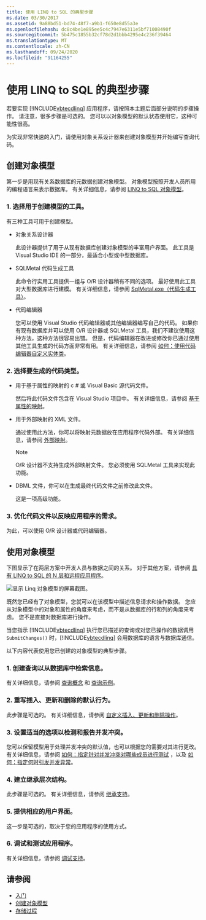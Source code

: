 ```yaml
---
title: 使用 LINQ to SQL 的典型步骤
ms.date: 03/30/2017
ms.assetid: 9a88bd51-bd74-48f7-a9b1-f650e8d55a3e
ms.openlocfilehash: dc8c4be1e895ee5c4c7947e6311e5bf71008490f
ms.sourcegitcommit: 5b475c1855b32cf78d2d1bbb4295e4c236f39464
ms.translationtype: MT
ms.contentlocale: zh-CN
ms.lasthandoff: 09/24/2020
ms.locfileid: "91164255"
---
```

# <a name="typical-steps-for-using-linq-to-sql"></a>使用 LINQ to SQL 的典型步骤

若要实现 [!INCLUDE[vbtecdlinq](../../../../../../includes/vbtecdlinq-md.md)] 应用程序，请按照本主题后面部分说明的步骤操作。 请注意，很多步骤是可选的。 您可以以对象模型的默认状态使用它，这种可能性很高。  
  
 为实现非常快速的入门，请使用对象关系设计器来创建对象模型并开始编写查询代码。  
  
## <a name="creating-the-object-model"></a>创建对象模型  

 第一步是用现有关系数据库的元数据创建对象模型。 对象模型按照开发人员所用的编程语言来表示数据库。 有关详细信息，请参阅 [LINQ to SQL 对象模型](the-linq-to-sql-object-model.md)。  
  
### <a name="1-select-a-tool-to-create-the-model"></a>1. 选择用于创建模型的工具。  

 有三种工具可用于创建模型。  
  
- 对象关系设计器  
  
     此设计器提供了用于从现有数据库创建对象模型的丰富用户界面。 此工具是 Visual Studio IDE 的一部分，最适合小型或中型数据库。  
  
- SQLMetal 代码生成工具  
  
     此命令行实用工具提供一组与 O/R 设计器稍有不同的选项。 最好使用此工具对大型数据库进行建模。 有关详细信息，请参阅 [SqlMetal.exe（代码生成工具）](../../../../tools/sqlmetal-exe-code-generation-tool.md)。  
  
- 代码编辑器  
  
     您可以使用 Visual Studio 代码编辑器或其他编辑器编写自己的代码。 如果你有现有数据库并可以使用 O/R 设计器或 SQLMetal 工具，我们不建议使用这种方法，这种方法很容易出错。 但是，代码编辑器在改进或修改你已通过使用其他工具生成的代码方面非常有用。 有关详细信息，请参阅 [如何：使用代码编辑器自定义实体类](how-to-customize-entity-classes-by-using-the-code-editor.md)。  
  
### <a name="2-select-the-kind-of-code-you-want-to-generate"></a>2. 选择要生成的代码类型。  
  
- 用于基于属性的映射的 c # 或 Visual Basic 源代码文件。  
  
     然后将此代码文件包含在 Visual Studio 项目中。 有关详细信息，请参阅 [基于属性的映射](attribute-based-mapping.md)。  
  
- 用于外部映射的 XML 文件。  
  
     通过使用此方法，你可以将映射元数据放在应用程序代码外部。 有关详细信息，请参阅 [外部映射](external-mapping.md)。  
  
    > [!NOTE]
    > O/R 设计器不支持生成外部映射文件。 您必须使用 SQLMetal 工具来实现此功能。  
  
- DBML 文件，你可以在生成最终代码文件之前修改此文件。  
  
     这是一项高级功能。  
  
### <a name="3-refine-the-code-file-to-reflect-the-needs-of-your-application"></a>3. 优化代码文件以反映应用程序的需求。  

 为此，可以使用 O/R 设计器或代码编辑器。  
  
## <a name="using-the-object-model"></a>使用对象模型  

 下图显示了在两层方案中开发人员与数据之间的关系。 对于其他方案，请参阅 [具有 LINQ to SQL 的 N 层和远程应用程序](n-tier-and-remote-applications-with-linq-to-sql.md)。  
  
 ![显示 Linq 对象模型的屏幕截图。](./media/the-linq-to-sql-object-model/linq-object-model-two-tier.png)  
  
 既然您已经有了对象模型，您就可以在该模型中描述信息请求和操作数据。 您应从对象模型中的对象和属性的角度来考虑，而不是从数据库的行和列的角度来考虑。 您不是直接对数据库进行操作。  
  
 当您指示 [!INCLUDE[vbtecdlinq](../../../../../../includes/vbtecdlinq-md.md)] 执行您已描述的查询或对您已操作的数据调用 `SubmitChanges()` 时，[!INCLUDE[vbtecdlinq](../../../../../../includes/vbtecdlinq-md.md)] 会用数据库的语言与数据库通信。  
  
 以下内容代表使用您已创建的对象模型的典型步骤。  
  
### <a name="1-create-queries-to-retrieve-information-from-the-database"></a>1. 创建查询以从数据库中检索信息。  

 有关详细信息，请参阅 [查询概念](query-concepts.md) 和 [查询示例](query-examples.md)。  
  
### <a name="2-override-default-behaviors-for-insert-update-and-delete"></a>2. 重写插入、更新和删除的默认行为。  

 此步骤是可选的。 有关详细信息，请参阅 [自定义插入、更新和删除操作](customizing-insert-update-and-delete-operations.md)。  
  
### <a name="3-set-appropriate-options-to-detect-and-report-concurrency-conflicts"></a>3. 设置适当的选项以检测和报告并发冲突。  

 您可以保留模型用于处理并发冲突的默认值，也可以根据您的需要对其进行更改。 有关详细信息，请参阅 [如何：指定针对并发冲突对哪些成员进行测试](how-to-specify-which-members-are-tested-for-concurrency-conflicts.md) ，以及 [如何：指定何时引发并发异常](how-to-specify-when-concurrency-exceptions-are-thrown.md)。  
  
### <a name="4-establish-an-inheritance-hierarchy"></a>4. 建立继承层次结构。  

 此步骤是可选的。 有关详细信息，请参阅 [继承支持](inheritance-support.md)。  
  
### <a name="5-provide-an-appropriate-user-interface"></a>5. 提供相应的用户界面。  

 这一步是可选的，取决于您的应用程序的使用方式。  
  
### <a name="6-debug-and-test-your-application"></a>6. 调试和测试应用程序。  

 有关详细信息，请参阅 [调试支持](debugging-support.md)。  
  
## <a name="see-also"></a>请参阅

- [入门](getting-started.md)
- [创建对象模型](creating-the-object-model.md)
- [存储过程](stored-procedures.md)
